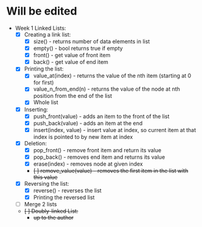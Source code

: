 # Will be edited

- Week 1 Linked Lists:
  - [x] Creating a link list:
      - [x] size() - returns number of data elements in list
      - [x] empty() - bool returns true if empty 
      - [x] front() - get value of front item
      - [x] back() - get value of end item
  - [x] Printing the list:
      - [x] value_at(index) - returns the value of the nth item (starting at 0 for first)
      - [x] value_n_from_end(n) - returns the value of the node at nth position from the end of the list
      - [x] Whole list
  - [x] Inserting:
      - [x] push_front(value) - adds an item to the front of the list
      - [x] push_back(value) - adds an item at the end
      - [x] insert(index, value) - insert value at index, so current item at that index is pointed to by new item at index
  - [x] Deletion:
      - [x] pop_front() - remove front item and return its value
      - [x] pop_back() - removes end item and returns its value
      - [x] erase(index) - removes node at given index
      - ~~[ ] remove_value(value) - removes the first item in the list with this value~~
  - [x] Reversing the list:
      - [x] reverse() - reverses the list
      - [x] Printing the reversed list
  - [ ] Merge 2 lists
  - ~~[ ] Doubly-linked List:~~
    - ~~up to the author~~
